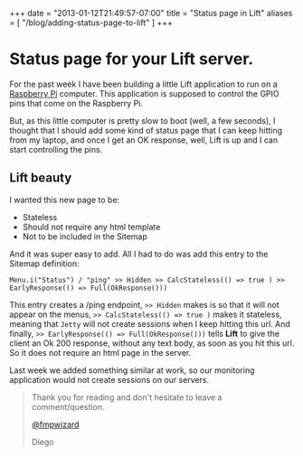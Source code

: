 +++
date = "2013-01-12T21:49:57-07:00"
title = "Status page in Lift"
aliases = [
	"/blog/adding-status-page-to-lift"
]
+++

[title: ]: /
[category: Lift]: /
[date: 2013/1/12]: /
[tags: {lift, scala, stateless, monitoring}]: /

# Status page for your Lift server.

For the past week I have been building a little Lift application to run on a [Raspberry Pi](http://www.raspberrypi.org/) computer. This application is supposed to control the GPIO pins that come on the Raspberry Pi.

But, as this little computer is pretty slow to boot (well, a few seconds), I thought that I should add some kind of status page that I can keep hitting from my laptop, and once I get an OK response, well, Lift is up and I can start controlling the pins.

## Lift beauty

I wanted this new page to be:

* Stateless
* Should not require any html template
* Not to be included in the Sitemap

And it was super easy to add. All I had to do was add this entry to the Sitemap definition:

````
Menu.i("Status") / "ping" >> Hidden >> CalcStateless(() => true ) >> EarlyResponse(() => Full(OkResponse()))
````

This entry creates a /ping endpoint, `>> Hidden` makes is so that it will not appear on the menus, `>> CalcStateless(() => true )` makes it stateless, meaning that `Jetty` will not create sessions when I keep hitting this url. And finally, `>> EarlyResponse(() => Full(OkResponse()))` tells **Lift** to give the client an Ok 200 response, without any text body, as soon as you hit this url. So it does not require an html page in the server.

Last week we added something similar at work, so our monitoring application would not create sessions on our servers.

>Thank you for reading and don't hesitate to leave a comment/question.
>
>[@fmpwizard](https://twitter.com/fmpwizard)
>
>Diego
